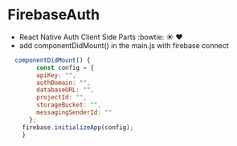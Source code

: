 # FirebaseAuth

* React Native Auth Client Side Parts :bowtie: :sunny: :heart:
* add componentDidMount() in the main.js with firebase connect

```javascript
  componentDidMount() {
        const config = {
        apiKey: "",
        authDomain: "",
        databaseURL: "",
        projectId: "",
        storageBucket: "",
        messagingSenderId: ""
      };
    firebase.initializeApp(config);
    }

 ```
